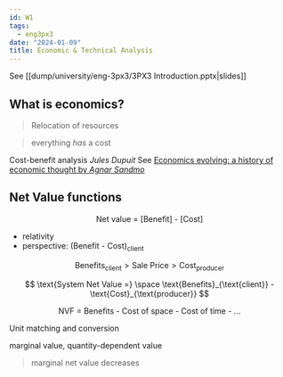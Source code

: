 ```yaml
---
id: W1
tags:
  - eng3px3
date: "2024-01-09"
title: Economic & Technical Analysis
---
```


See [[dump/university/eng-3px3/3PX3 Introduction.pptx|slides]]

## What is economics?

> Relocation of resources

> everything *has* a cost

Cost-benefit analysis
_Jules Dupuit_ See [Economics evolving: a history of economic thought by _Agnar Sandmo_](https://press.princeton.edu/books/paperback/9780691148427/economics-evolving)

## Net Value functions

$$
\text{Net value = [Benefit] - [Cost]}
$$

- relativity
- perspective: $\text{(Benefit - Cost)}_{\text{client}}$

$$
\text{Benefits}_{\text{client}} > \text{Sale Price} > \text{Cost}_{\text{producer}}
$$

$$
\text{System Net Value =} \space \text{Benefits}_{\text{client}} - \text{Cost}_{\text{producer}}
$$

$$
\text{NVF = Benefits - Cost of space - Cost of time - ...}
$$

Unit matching and conversion

marginal value, quantity-dependent value
> marginal net value decreases
